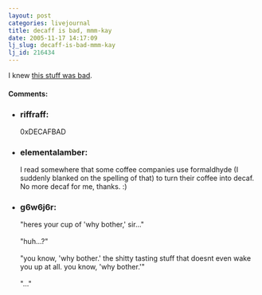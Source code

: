 ```yaml
---
layout: post
categories: livejournal
title: decaff is bad, mmm-kay
date: 2005-11-17 14:17:09
lj_slug: decaff-is-bad-mmm-kay
lj_id: 216434
---
```

I knew [this stuff was bad](http://news.bbc.co.uk/2/hi/health/4444908.stm).


<div id="comments"><h4>Comments:</h4><div class="lj-comments"><ul>
<li><h3>riffraff: </h3>
<a id="comment-575"></a>
<p>0xDECAFBAD</p>
</li>
<li><h3>elementalamber: </h3>
<a id="comment-576"></a>
<p>I read somewhere that some coffee companies use formaldhyde (I suddenly blanked on the spelling of that) to turn their coffee into decaf.  No more decaf for me, thanks.  :)</p>
</li>
<li><h3>g6w6j6r: </h3>
<a id="comment-577"></a>
<p>"heres your cup of 'why bother,' sir..."<br>
<br>
"huh...?"<br>
<br>
"you know, 'why bother.' the shitty tasting stuff that doesnt even wake you up at all. you know, 'why bother.'"<br>
<br>
"..."</p>
</li>
</ul></div></div>
